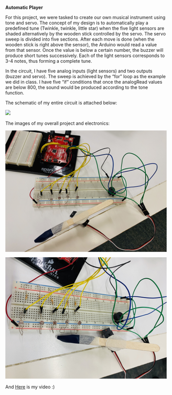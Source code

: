 **Automatic Player**

For this project, we were tasked to create our own musical instrument using tone and servo. The concept of my design is to automatically play a predefined tune (Twinkle, twinkle, little star) when the five light sensors are shaded alternatively by the wooden stick controlled by the servo. The servo sweep is divided into five sections. After each move is done (when the wooden stick is right above the sensor), the Arduino would read a value from that sensor. Once the value is below a certain number, the buzzer will produce short tunes successively. Each of the light sensors corresponds to 3-4 notes, thus forming a complete tune.

In the circuit, I have five analog inputs (light sensors) and two outputs (buzzer and servo). The sweep is achieved by the “for” loop as the example we did in class. I have five “if” conditions that once the analogRead values are below 800, the sound would be produced according to the tone function.

The schematic of my entire circuit is attached below:

![](schematic.png)

The images of my overall project and electronics:

![](wholeProject.jpeg)

![](breadboard.jpeg)

And [Here](https://youtu.be/ug6bu-HrDrI) is my video :)
